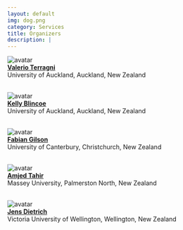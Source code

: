 ```yaml
---
layout: default
img: dog.png
category: Services
title: Organizers
description: |
---
```


![avatar](https://images.weserv.nl/?url=https://valerio-terragni.github.io/assets/img/prof_pic.jpg?v=1&h=100&w=100&fit=cover&mask=circle&maxage=7d)<br>
[**Valerio Terragni**](https://valerio-terragni.github.io/) <br> University of Auckland, Auckland, New Zealand
<br>
<br>

![avatar](https://images.weserv.nl/?url=https://profiles.auckland.ac.nz/k-blincoe/photo?v=1&h=100&w=100&fit=cover&mask=circle&maxage=7d)<br>
[**Kelly Blincoe**](https://kblincoe.github.io/) <br> University of Auckland, Auckland, New Zealand
<br>
<br>

![avatar](https://images.weserv.nl/?url=https://www.canterbury.ac.nz/engineering/contact-us/people/1670355171553_Fabian-Gilson-low.jpg?v=1&h=100&w=100&fit=cover&mask=circle&maxage=7d)<br>
[**Fabian Gilson**](https://fabgilson.github.io/) <br> University of Canterbury, Christchurch, New Zealand
<br>
<br>

![avatar](https://images.weserv.nl/?url=https://conf.researchr.org/getProfileImage/amjedtahir/8de3cc3f-2d29-425d-b997-399d3e03747d/small.jpg?1619089774000?v=1&h=100&w=100&fit=cover&mask=circle&maxage=7d)<br>
[**Amjed Tahir**](https://sites.google.com/site/amjedtahir) <br> Massey University, Palmerston North, New Zealand
<br>
<br>

![avatar](https://images.weserv.nl/?url=https://people.wgtn.ac.nz/jens.dietrich/photo?v=1&h=100&w=100&fit=cover&mask=circle&maxage=7d)<br>
[**Jens Dietrich**](https://people.wgtn.ac.nz/jens.dietrich/professional) <br> Victoria University of Wellington, Wellington, New Zealand
